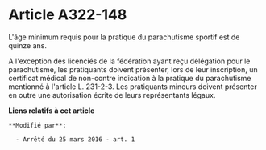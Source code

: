 # Article A322-148

L'âge minimum requis pour la pratique du parachutisme sportif est de quinze ans. 

A l'exception des licenciés de la fédération ayant reçu délégation pour le parachutisme, les pratiquants doivent présenter,
lors de leur inscription, un certificat médical de non-contre indication à la pratique du parachutisme mentionné à l'article
L. 231-2-3. Les pratiquants mineurs doivent présenter en outre une autorisation écrite de leurs représentants légaux.

**Liens relatifs à cet article**

	**Modifié par**:

	  - Arrêté du 25 mars 2016 - art. 1
